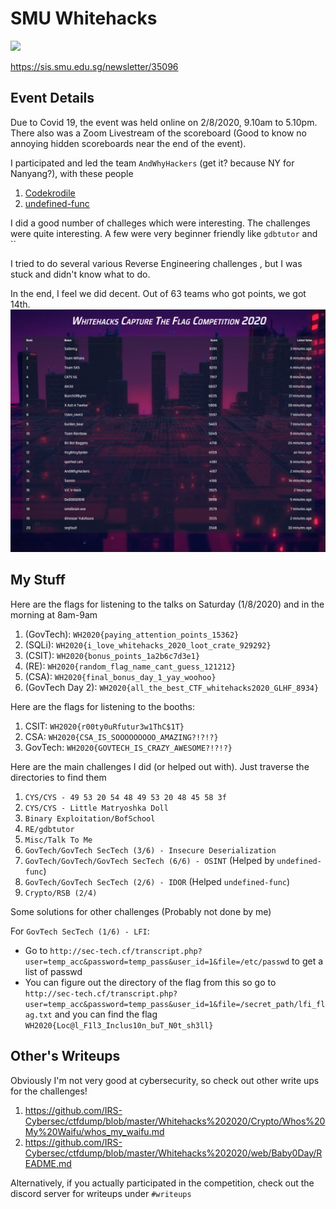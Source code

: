 # SMU Whitehacks

![](https://sis.smu.edu.sg/sites/sis.smu.edu.sg/files/sis/emailer/2020/whitehacks2020.jpg)

https://sis.smu.edu.sg/newsletter/35096

## Event Details

Due to Covid 19, the event was held online on 2/8/2020, 9.10am to 5.10pm. There also was a Zoom Livestream of the scoreboard (Good to know no annoying hidden scoreboards near the end of the event).

I participated and led the team `AndWhyHackers` (get it? because NY for Nanyang?), with these people
1. [Codekrodile](https://github.com/Codekrodile)
2. [undefined-func](https://github.com/undefined-func)

I did a good number of challeges which were interesting. The challenges were quite interesting. A few were very beginner friendly like `gdbtutor` and ``

I tried to do several various Reverse Engineering challenges , but I was stuck and didn't know what to do. 

In the end, I feel we did decent. Out of 63 teams who got points, we got 14th.
![14th on leaderboards I think](Scoreboard1.png)


## My Stuff

Here are the flags for listening to the talks on Saturday (1/8/2020) and in the morning at 8am-9am
1. (GovTech): `WH2020{paying_attention_points_15362}`
2. (SQLi): `WH2020{i_love_whitehacks_2020_loot_crate_929292}`
3. (CSIT): `WH2020{bonus_points_1a2b6c7d3e1}`
4. (RE): `WH2020{random_flag_name_cant_guess_121212}`
5. (CSA): `WH2020{final_bonus_day_1_yay_woohoo}`
6. (GovTech Day 2): `WH2020{all_the_best_CTF_whitehacks2020_GLHF_8934}`

Here are the flags for listening to the booths:
1. CSIT: `WH2020{r00ty0uRfutur3w1ThC$1T}`
2. CSA: `WH2020{CSA_IS_SOOOOOOOOO_AMAZING?!?!?}`
3. GovTech: `WH2020{GOVTECH_IS_CRAZY_AWESOME?!?!?}`

Here are the main challenges I did (or helped out with). Just traverse the directories to find them
1. `CYS/CYS - 49 53 20 54 48 49 53 20 48 45 58 3f`
2. `CYS/CYS - Little Matryoshka Doll`
3. `Binary Exploitation/BofSchool`
4. `RE/gdbtutor`
5. `Misc/Talk To Me`
6. `GovTech/GovTech SecTech (3/6) - Insecure Deserialization`
7. `GovTech/GovTech/GovTech SecTech (6/6) - OSINT` (Helped by `undefined-func`)
8. `GovTech/GovTech SecTech (2/6) - IDOR` (Helped `undefined-func`)
9. `Crypto/RSB (2/4)`

Some solutions for other challenges (Probably not done by me)

For `GovTech SecTech (1/6) - LFI`:
* Go to `http://sec-tech.cf/transcript.php?user=temp_acc&password=temp_pass&user_id=1&file=/etc/passwd` to get a list of passwd
* You can figure out the directory of the flag from this so go to `http://sec-tech.cf/transcript.php?user=temp_acc&password=temp_pass&user_id=1&file=/secret_path/lfi_flag.txt` and you can find the flag `WH2020{Loc@l_F1l3_Inclus10n_buT_N0t_sh3ll}`

## Other's Writeups
Obviously I'm not very good at cybersecurity, so check out other write ups for the challenges!
1. https://github.com/IRS-Cybersec/ctfdump/blob/master/Whitehacks%202020/Crypto/Whos%20My%20Waifu/whos_my_waifu.md
2. https://github.com/IRS-Cybersec/ctfdump/blob/master/Whitehacks%202020/web/Baby0Day/README.md

Alternatively, if you actually participated in the competition, check out the discord server for writeups under `#writeups`
